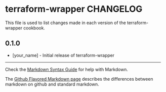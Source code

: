 # terraform-wrapper CHANGELOG

This file is used to list changes made in each version of the terraform-wrapper cookbook.

## 0.1.0
- [your_name] - Initial release of terraform-wrapper

- - -
Check the [Markdown Syntax Guide](http://daringfireball.net/projects/markdown/syntax) for help with Markdown.

The [Github Flavored Markdown page](http://github.github.com/github-flavored-markdown/) describes the differences between markdown on github and standard markdown.
